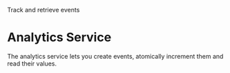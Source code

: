 Track and retrieve events

# Analytics Service

The analytics service lets you create events, atomically increment them and read their values.

